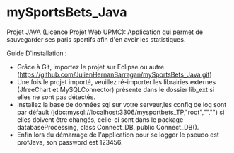 # mySportsBets_Java
Projet JAVA (Licence Projet Web UPMC): Application qui permet de sauvegarder ses paris sportifs afin d'en avoir les statistiques.

Guide D'installation :

- Grâce à Git, importez le projet sur Eclipse ou autre (https://github.com/JulienHernanBarragan/mySportsBets_Java.git)
- Une fois le projet importé, veuillez ré-importer les librairies externes 
  (JfreeChart et MySQLConnector) présente dans le dossier lib_ext si elles ne sont pas détectés.
- Installez la base de données sql sur votre serveur,les config de log sont par défault (jdbc:mysql://localhost:3306/mysportbets_TP,"root","","")
  si elles doivent être changés, celle-ci sont dans le package databaseProcessing, class Connect_DB, public Connect_DB().
- Enfin lors du démarrage de l'application pour se logger le pseudo est profJava, son password est 123456.